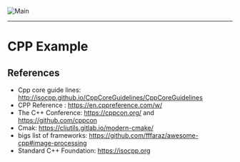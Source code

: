 ![Main](https://github.com/jxtopher/cpp-examples/actions/workflows/c-cpp.yml/badge.svg)

-----
# CPP Example 


## References

- Cpp core guide lines: http://isocpp.github.io/CppCoreGuidelines/CppCoreGuidelines
- CPP Reference : https://en.cppreference.com/w/
- The C++ Conference: https://cppcon.org/ and https://github.com/cppcon
- Cmak: https://cliutils.gitlab.io/modern-cmake/
- bigs list of frameworks: https://github.com/fffaraz/awesome-cpp#image-processing
-  Standard C++ Foundation: https://isocpp.org
